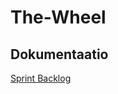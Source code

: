 # The-Wheel

## Dokumentaatio
[Sprint Backlog](https://docs.google.com/spreadsheets/d/1A6qgzNF7eFwW12SikSRkp7DugFDTFNgHiJknRVjrA_E/edit?usp=sharing)
